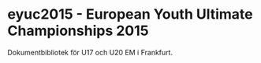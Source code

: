 eyuc2015 - European Youth Ultimate Championships 2015
=====================================================

Dokumentbibliotek för U17 och U20 EM i Frankfurt.

